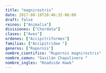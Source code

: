 ```yaml
---
title: "magnirostris"
date: 2017-08-18T20:46:32-06:00
draft: false
reinos: ["Animalia"]
divisiones: ["Chordata"]
clases: ["Aves"]
ordenes: ["Accipitriformes"]
familias: ["Accipitridae "]
generos: ["Rupornis"]
nombre_cientifico: "Rupornis magnirostris"
nombre_comun: "Gavilán Chapulinero "
nombre_ingles: "Roadside Hawk"
---
```

